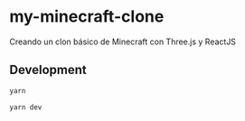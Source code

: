 # my-minecraft-clone
Creando un clon básico de Minecraft con Three.js y ReactJS

## Development

```sh
yarn
```

```sh
yarn dev
```
